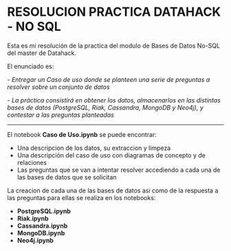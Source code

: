 # RESOLUCION PRACTICA DATAHACK - NO SQL

Esta es mi resolución de la practica del modulo de Bases de Datos No-SQL del master de Datahack.

El enunciado es:

*- Entregar un Caso de uso donde se planteen una serie de preguntas a resolver sobre un conjunto de datos*

*- La práctica consistirá en obtener los datos, almacenarlos en las distintas bases de datos (PostgreSQL, Riak, Cassandra, MongoDB y Neo4j), y contestar a las preguntas planteadas*

---------------------

El notebook **Caso de Uso.ipynb** se puede encontrar:
 - Una descripcion de los datos, su extraccion y limpeza
 - Una descripción del caso de uso con diagramas de concepto y de relaciones
 - Las preguntas que se van a intentar resolver accediendo a cada una de las bases de datos que se solicitan

La creacion de cada una de las bases de datos asi como de la respuesta a las preguntas para ellas se realiza en los notebooks:

- **PostgreSQL.ipynb**
- **Riak.ipynb**
- **Cassandra.ipynb**
- **MongoDB.ipynb**
- **Neo4j.ipynb**

